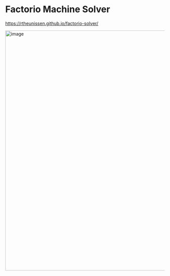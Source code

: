 # Factorio Machine Solver

https://rtheunissen.github.io/factorio-solver/

<img width="787" height="757" alt="image" src="https://github.com/user-attachments/assets/2e82202d-cb07-44bd-882a-d6dcabe7e3d2" />
